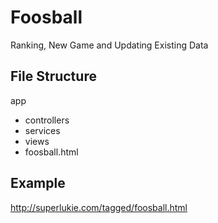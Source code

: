 Foosball
=============

 Ranking, New Game and Updating Existing Data

File Structure
------------
 app
  - controllers
  - services
  - views
  - foosball.html

Example
-------------

http://superlukie.com/tagged/foosball.html




